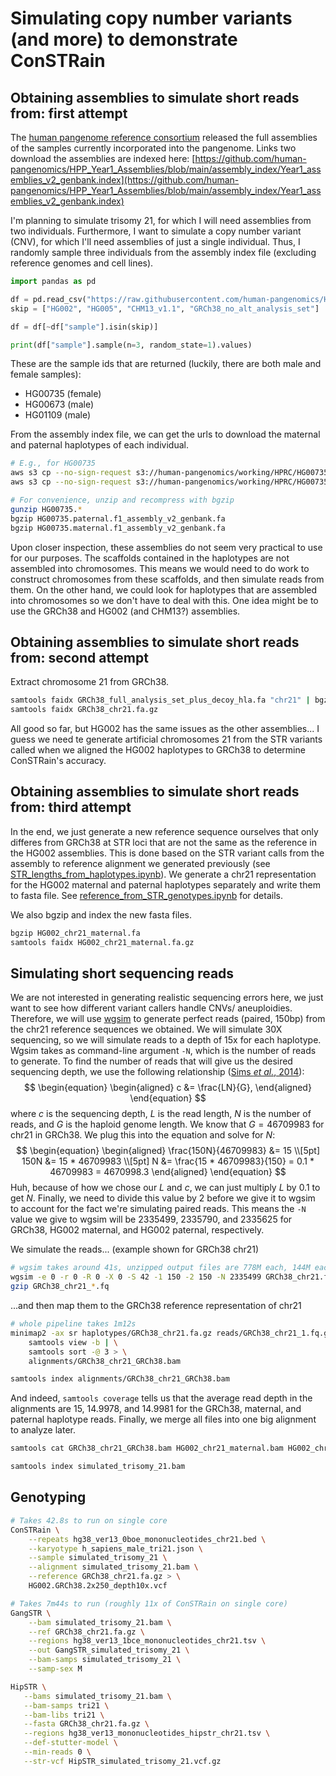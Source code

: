 # Simulating copy number variants (and more) to demonstrate ConSTRain
## Obtaining assemblies to simulate short reads from: first attempt
The [human pangenome reference consortium](https://humanpangenome.org/) released the full assemblies of the samples currently incorporated into the pangenome. Links two download the assemblies are indexed here: [https://github.com/human-pangenomics/HPP_Year1_Assemblies/blob/main/assembly_index/Year1_assemblies_v2_genbank.index](https://github.com/human-pangenomics/HPP_Year1_Assemblies/blob/main/assembly_index/Year1_assemblies_v2_genbank.index)


I'm planning to simulate trisomy 21, for which I will need assemblies from two individuals. Furthermore, I want to simulate a copy number variant (CNV), for which I'll need assemblies of just a single individual. Thus, I randomly sample three individuals from the assembly index file (excluding reference genomes and cell lines).
```python
import pandas as pd

df = pd.read_csv("https://raw.githubusercontent.com/human-pangenomics/HPP_Year1_Assemblies/main/assembly_index/Year1_assemblies_v2_genbank.index", sep="\t")
skip = ["HG002", "HG005", "CHM13_v1.1", "GRCh38_no_alt_analysis_set"]

df = df[~df["sample"].isin(skip)]

print(df["sample"].sample(n=3, random_state=1).values)
```

These are the sample ids that are returned (luckily, there are both male and female samples):
* HG00735 (female)
* HG00673 (male)
* HG01109 (male)

From the assembly index file, we can get the urls to download the maternal and paternal haplotypes of each individual.
```bash
# E.g., for HG00735
aws s3 cp --no-sign-request s3://human-pangenomics/working/HPRC/HG00735/assemblies/year1_f1_assembly_v2_genbank/HG00735.paternal.f1_assembly_v2_genbank.fa.gz ./
aws s3 cp --no-sign-request s3://human-pangenomics/working/HPRC/HG00735/assemblies/year1_f1_assembly_v2_genbank/HG00735.maternal.f1_assembly_v2_genbank.fa.gz ./

# For convenience, unzip and recompress with bgzip
gunzip HG00735.*
bgzip HG00735.paternal.f1_assembly_v2_genbank.fa
bgzip HG00735.maternal.f1_assembly_v2_genbank.fa
```

Upon closer inspection, these assemblies do not seem very practical to use for our purposes. The scaffolds contained in the haplotypes are not assembled into chromosomes. This means we would need to do work to construct chromosomes from these scaffolds, and then simulate reads from them. On the other hand, we could look for haplotypes that are assembled into chromosomes so we don't have to deal with this. One idea might be to use the GRCh38 and HG002 (and CHM13?) assemblies.

## Obtaining assemblies to simulate short reads from: second attempt
Extract chromosome 21 from GRCh38.
```bash
samtools faidx GRCh38_full_analysis_set_plus_decoy_hla.fa "chr21" | bgzip > GRCh38_chr21.fa.gz
samtools faidx GRCh38_chr21.fa.gz
```

All good so far, but HG002 has the same issues as the other assemblies... I guess we need te generate artificial chromosomes 21 from the STR variants called when we aligned the HG002 haplotypes to GRCh38 to determine ConSTRain's accuracy.

## Obtaining assemblies to simulate short reads from: third attempt
In the end, we just generate a new reference sequence ourselves that only differes from GRCh38 at STR loci that are not the same as the reference in the HG002 assemblies. This is done based on the STR variant calls from the assembly to reference alignment we generated previously (see [STR_lengths_from_haplotypes.ipynb](../HG002/STR_lengths_from_haplotypes.ipynb)). We generate a chr21 representation for the HG002 maternal and paternal haplotypes separately and write them to fasta file. See [reference_from_STR_genotypes.ipynb](reference_from_STR_genotypes.ipynb) for details.

We also bgzip and index the new fasta files.
```bash
bgzip HG002_chr21_maternal.fa
samtools faidx HG002_chr21_maternal.fa.gz
```

## Simulating short sequencing reads
We are not interested in generating realistic sequencing errors here, we just want to see how different variant callers handle CNVs/ aneuploidies. Therefore, we will use [wgsim](https://github.com/lh3/wgsim) to generate perfect reads (paired, 150bp) from the chr21 reference sequences we obtained. We will simulate 30X sequencing, so we will simulate reads to a depth of 15x for each haplotype. Wgsim takes as command-line argument `-N`, which is the number of reads to generate. To find the number of reads that will give us the desired sequencing depth, we use the following relationship ([Sims *et al.*, 2014](https://www.nature.com/articles/nrg3642)):
$$
\begin{equation}
    \begin{aligned}
        c &= \frac{LN}{G},
    \end{aligned}
\end{equation}
$$
where $c$ is the sequencing depth, $L$ is the read length, $N$ is the number of reads, and $G$ is the haploid genome length. We know that $G=46709983$ for chr21 in GRCh38. We plug this into the equation and solve for $N$:
$$
\begin{equation}  
    \begin{aligned}
        \frac{150N}{46709983} &= 15 \\[5pt]
        150N &= 15 * 46709983 \\[5pt]
        N &= \frac{15 * 46709983}{150} = 0.1 * 46709983 = 4670998.3
    \end{aligned}
\end{equation}
$$
Huh, because of how we chose our $L$ and $c$, we can just multiply $L$ by $0.1$ to get $N$. Finally, we need to divide this value by 2 before we give it to wgsim to account for the fact we're simulating paired reads. This means the `-N` value we give to wgsim will be 2335499, 2335790, and 2335625 for GRCh38, HG002 maternal, and HG002 paternal, respectively.

We simulate the reads... (example shown for GRCh38 chr21)
```bash
# wgsim takes around 41s, unzipped output files are 778M each, 144M each when gzipped
wgsim -e 0 -r 0 -R 0 -X 0 -S 42 -1 150 -2 150 -N 2335499 GRCh38_chr21.fa.gz GRCh38_chr21_1.fq GRCh38_chr21_2.fq
gzip GRCh38_chr21_*.fq
```

...and then map them to the GRCh38 reference representation of chr21
```bash
# whole pipeline takes 1m12s
minimap2 -ax sr haplotypes/GRCh38_chr21.fa.gz reads/GRCh38_chr21_1.fq.gz reads/GRCh38_chr21_2.fq.gz | \
    samtools view -b | \
    samtools sort -@ 3 > \
    alignments/GRCh38_chr21_GRCh38.bam

samtools index alignments/GRCh38_chr21_GRCh38.bam
```

And indeed, `samtools coverage` tells us that the average read depth in the alignments are 15, 14.9978, and 14.9981 for the GRCh38, maternal, and paternal haplotype reads. Finally, we merge all files into one big alignment to analyze later.
```bash
samtools cat GRCh38_chr21_GRCh38.bam HG002_chr21_maternal.bam HG002_chr21_paternal.bam | samtools sort -@ 3 > simulated_trisomy_21.bam

samtools index simulated_trisomy_21.bam
```
## Genotyping 
<!-- chr21_13941477, chr21_15583008, chr21_15678835 could be used as example loci -->

```bash
# Takes 42.8s to run on single core
ConSTRain \
    --repeats hg38_ver13_0boe_mononucleotides_chr21.bed \
    --karyotype h_sapiens_male_tri21.json \
    --sample simulated_trisomy_21 \
    --alignment simulated_trisomy_21.bam \
    --reference GRCh38_chr21.fa.gz > \
    HG002.GRCh38.2x250_depth10x.vcf
```

```bash
# Takes 7m44s to run (roughly 11x of ConSTRain on single core)
GangSTR \
    --bam simulated_trisomy_21.bam \
    --ref GRCh38_chr21.fa.gz \
    --regions hg38_ver13_1bce_mononucleotides_chr21.tsv \
    --out GangSTR_simulated_trisomy_21 \
    --bam-samps simulated_trisomy_21 \
    --samp-sex M
```

```bash
HipSTR \
   --bams simulated_trisomy_21.bam \
   --bam-samps tri21 \
   --bam-libs tri21 \
   --fasta GRCh38_chr21.fa.gz \
   --regions hg38_ver13_mononucleotides_hipstr_chr21.tsv \
   --def-stutter-model \
   --min-reads 0 \
   --str-vcf HipSTR_simulated_trisomy_21.vcf.gz
```